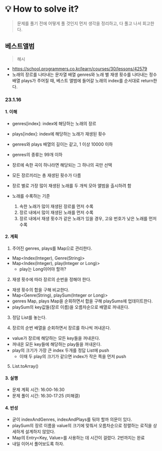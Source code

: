# 💡 How to solve it?
> 문제를 풀기 전에 어떻게 풀 것인지 먼저 생각을 정리하고, 다 풀고 나서 회고한다.

## 베스트앨범 

> 해시

- https://school.programmers.co.kr/learn/courses/30/lessons/42579
- 노래의 장르를 나타내는 문자열 배열 genres와
  노래 별 재생 횟수를 나타내는 정수 배열 plays가 주어질 때,
  베스트 앨범에 들어갈 노래의 index를 순서대로 return한다.

### 23.1.16

#### 1. 이해

- genres[index]: index에 해당하는 노래의 장르
- plays[index]: index에 해당하는 노래가 재생된 횟수
- genres와 plays 배열의 길이는 같고, 1 이상 10000 이하
- genres의 종류는 99개 이하
- 장르에 속한 곡이 하나라면 해당되는 그 하나의 곡만 선택
- 모든 장르끼리는 총 재생된 횟수가 다름

- 장르 별로 가장 많이 재생된 노래를 두 개씩 모아 앨범을 출시하려 함
- 노래를 수록하는 기준
  1. 속한 노래가 많이 재생된 장르를 먼저 수록
  2. 장르 내에서 많이 재생된 노래를 먼저 수록
  3. 장르 내에서 재생 횟수가 같은 노래가 있을 경우, 고유 번호가 낮은 노래를 먼저 수록 

#### 2. 계획

1. 주어진 genres, plays를 Map으로 관리한다.
  - Map<Index(Integer), Genre(String)>
  - Map<Index(Integer), play(Integer or Long)>
    - play는 Long이어야 할까?

2. 재생 횟수에 따라 장르의 순번을 정해야 한다.
  - 재생 횟수의 합을 구해 비교한다.
  - Map<Genre(String), playSum(Integer or Long)>
  - genres Map, plays Map을 순회하면서 합을 구해 playSums에 업데이트한다.
  - playSum의 key값들(장르 이름)을 오름차순으로 배열로 꺼내온다.

3. 정답 List를 놓는다.

4. 장르의 순번 배열을 순회하면서 장르를 하나씩 꺼내온다.
  - value가 장르에 해당하는 모든 key들을 꺼내온다.
  - 꺼내온 모든 key들에 해당하는 play들을 꺼내온다.
  - play의 크기가 가장 큰 index 두개를 정답 List에 push
    - 이때 두 play의 크기가 같으면 index가 작은 쪽을 먼저 push

5. List.toArray()

#### 3. 실행

- 문제 계획 시간: 16:00-16:30
- 문제 풀이 시간: 16:30-17:25 (미해결)

#### 4. 반성

- 굳이 indexAndGenres, indexAndPlays를 둬야 할까 의문이 있다.
- playSum의 장르 이름을 value의 크기에 맞춰서
  오름차순으로 정렬하는 로직을 상세하게 설계하지 않았다.
- Map의 Entry<Key, Value>를 사용하는 데 시간이 걸렸다. 2번까지는 완료
- 내일 이어서 풀어보도록 하자.
